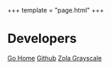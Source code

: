 +++
template = "page.html"
+++

<h1 class="mx-auto my-0 text-uppercase mb-2">Developers</h1>
<!-- <h2 class="text-white-50 mx-auto mt-2 mb-3">Developers</h2> -->
<a class="btn btn-primary mx-2" href="/" >Go Home</a>
<a class="btn btn-primary mx-2" href="https://github.com/267services/267services.github.io" >Github</a>
<a class="btn btn-primary mx-2" href="https://github.com/mattimustang/zola-grayscale" >Zola Grayscale</a>
